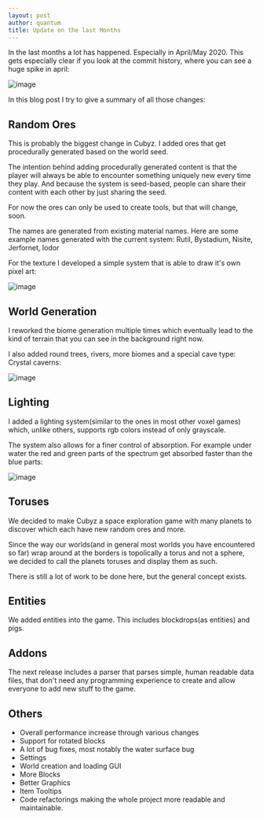 ```yaml
---
layout: post
author: quantum
title: Update on the last Months
---
```

In the last months a lot has happened. Especially in April/May 2020. This gets especially clear if you look at the commit history, where you can see a huge spike in april:

![image](/Cubyz/assets/images/blog/github_contributions_2020-08-04.png)

In this blog post I try to give a summary of all those changes:

## Random Ores
This is probably the biggest change in Cubyz. I added ores that get procedurally generated based on the world seed.

The intention behind adding procedurally generated content is that the player will always be able to encounter something uniquely new every time they play.
And because the system is seed-based, people can share their content with each other by just sharing the seed.

For now the ores can only be used to create tools, but that will change, soon.

The names are generated from existing material names. Here are some example names generated with the current system: Rutil, Bystadium, Nisite, Jerfornet, Iodor

For the texture I developed a simple system that is able to draw it's own pixel art:

![image](/Cubyz/assets/images/blog/random_ore4x4.png)

## World Generation
I reworked the biome generation multiple times which eventually lead to the kind of terrain that you can see in the background right now.

I also added round trees, rivers, more biomes and a special cave type: Crystal caverns:

![image](/Cubyz/assets/images/blog/crystal_caverns_2020-04-27.png)

## Lighting
I added a lighting system(similar to the ones in most other voxel games) which, unlike others, supports rgb colors instead of only grayscale.

The system also allows for a finer control of absorption. For example under water the red and green parts of the spectrum get absorbed faster than the blue parts:

![image](/Cubyz/assets/images/blog/underwater_lighting_2020-05-04.png)

## Toruses
We decided to make Cubyz a space exploration game with many planets to discover which each have new random ores and more.

Since the way our worlds(and in general most worlds you have encountered so far) wrap around at the borders is topolically a torus and not a sphere, we decided to call the planets toruses and display them as such.

There is still a lot of work to be done here, but the general concept exists.

## Entities
We added entities into the game. This includes blockdrops(as entities) and pigs.

## Addons
The next release includes a parser that parses simple, human readable data files, that don't need any programming experience to create and allow everyone to add new stuff to the game.

## Others
- Overall performance increase through various changes
- Support for rotated blocks
- A lot of bug fixes, most notably the water surface bug
- Settings
- World creation and loading GUI
- More Blocks
- Better Graphics
- Item Tooltips
- Code refactorings making the whole project more readable and maintainable.
